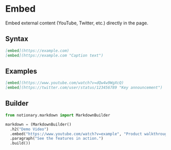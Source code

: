 # Embed

Embed external content (YouTube, Twitter, etc.) directly in the page.

## Syntax

```markdown
[embed](https://example.com)
[embed](https://example.com "Caption text")
```

## Examples

```markdown
[embed](https://www.youtube.com/watch?v=dQw4w9WgXcQ)
[embed](https://twitter.com/user/status/123456789 "Key announcement")
```

## Builder

```python
from notionary.markdown import MarkdownBuilder

markdown = (MarkdownBuilder()
  .h2("Demo Video")
  .embed("https://www.youtube.com/watch?v=example", "Product walkthrough")
  .paragraph("See the features in action.")
  .build())
```
